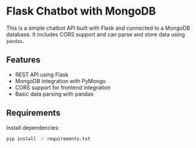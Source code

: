 # Flask Chatbot with MongoDB

This is a simple chatbot API built with Flask and connected to a MongoDB database. It includes CORS support and can parse and store data using `pandas`.

## Features

- REST API using Flask
- MongoDB integration with PyMongo
- CORS support for frontend integration
- Basic data parsing with pandas

## Requirements

Install dependencies:

```bash
pip install -r requirements.txt
